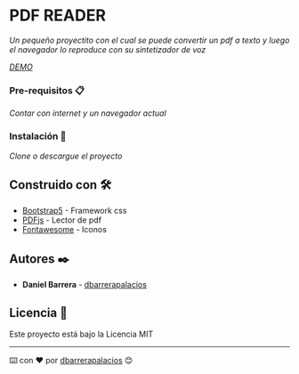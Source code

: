 # PDF READER
_Un pequeño proyectito con el cual se puede convertir un pdf a texto y luego el navegador lo reproduce con su sintetizador de voz_

_[DEMO](https://dbarrerapalacios.github.io/pdf-reader/)_

### Pre-requisitos 📋

_Contar con internet y un navegador actual_


### Instalación 🔧

_Clone o descargue el proyecto_



## Construido con 🛠️

* [Bootstrap5](https://getbootstrap.com) - Framework css
* [PDFjs](https://mozilla.github.io/pdf.js/) - Lector de pdf
* [Fontawesome](https://fontawesome.com) - Iconos

## Autores ✒️

* **Daniel Barrera** - [dbarrerapalacios](https://github.com/dbarrerapalacios)

## Licencia 📄

Este proyecto está bajo la Licencia MIT


---
⌨️ con ❤️ por [dbarrerapalacios](https://github.com/dbarrerapalacios) 😊
